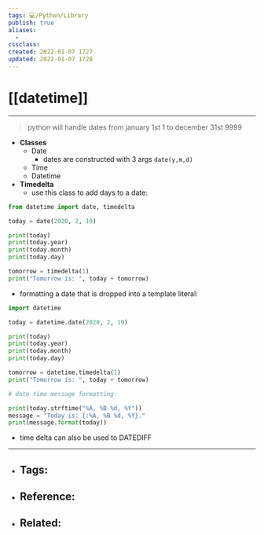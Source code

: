 ```yaml
---
tags: 💻️/Python/Library
publish: true
aliases:
  - 
cssclass: 
created: 2022-01-07 1727
updated: 2022-01-07 1728
---
```


# [[datetime]]

---

> python will handle dates from january 1st 1 to december 31st 9999

- **Classes**
	- Date
		- dates are constructed with 3 args `date(y,m,d)`
	- Time
	- Datetime
- **Timedelta**
	- use this class to add days to a date:

```python
from datetime import date, timedelta

today = date(2020, 2, 19)

print(today)
print(today.year)
print(today.month)
print(today.day)

tomorrow = timedelta(1)
print("Tomorrow is: ", today + tomorrow)
```

- formatting a date that is dropped into a template literal:

```python
import datetime

today = datetime.date(2020, 2, 19)

print(today)
print(today.year)
print(today.month)
print(today.day)

tomorrow = datetime.timedelta(1)
print("Tomorrow is: ", today + tomorrow)

# date time message formatting:

print(today.strftime("%A, %B %d, %Y"))
message = "Today is: {:%A, %B %d, %Y}."
print(message.format(today))
```

- time delta can also be used to DATEDIFF

---

- Tags: 
	- 
- Reference:
	- 
- Related:
	- 
